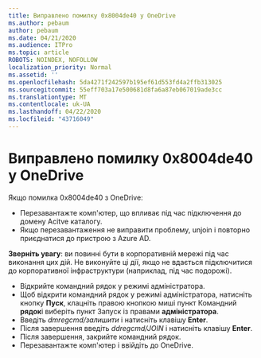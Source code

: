 ```yaml
---
title: Виправлено помилку 0x8004de40 у OneDrive
ms.author: pebaum
author: pebaum
ms.date: 04/21/2020
ms.audience: ITPro
ms.topic: article
ROBOTS: NOINDEX, NOFOLLOW
localization_priority: Normal
ms.assetid: ''
ms.openlocfilehash: 5da4271f242597b195ef61d553fd4a2ffb313025
ms.sourcegitcommit: 55eff703a17e500681d8fa6a87eb067019ade3cc
ms.translationtype: MT
ms.contentlocale: uk-UA
ms.lasthandoff: 04/22/2020
ms.locfileid: "43716049"
---
```

# <a name="fix-0x8004de40-error-in-onedrive"></a>Виправлено помилку 0x8004de40 у OneDrive

Якщо помилка 0x8004de40 з OneDrive:

- Перезавантажте комп'ютер, що впливає під час підключення до домену Acitve каталогу.
- Якщо перезавантаження не виправити проблему, unjoin і повторно приєднатися до пристрою з Azure AD. 

**Зверніть увагу**: ви повинні бути в корпоративній мережі під час виконання цих дій. Не виконуйте ці дії, якщо не вдається підключитися до корпоративної інфраструктури (наприклад, під час подорожі). 

- Відкрийте командний рядок у режимі адміністратора. 
- Щоб відкрити командний рядок у режимі адміністратора, натисніть кнопку **Пуск**, клацніть правою кнопкою миші пункт Командний **рядок**і виберіть пункт Запуск із правами **адміністратора**.
- Введіть *dmregcmd/залишити* і натисніть клавішу **Enter**.
- Після завершення введіть *ddregcmd/JOIN* і натисніть клавішу **Enter**.
- Після завершення, закрийте командний рядок.
- Перезавантажте комп'ютер і ввійдіть до OneDrive.